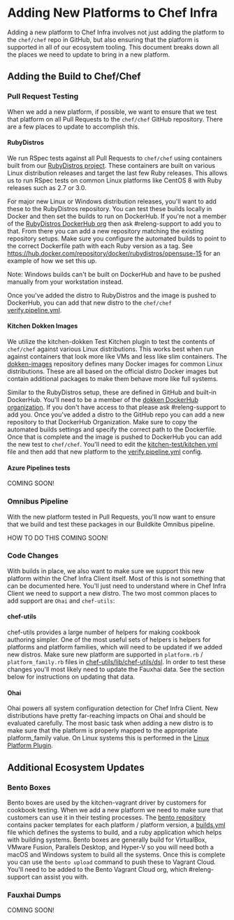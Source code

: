 # Adding New Platforms to Chef Infra

Adding a new platform to Chef Infra involves not just adding the platform to the `chef/chef` repo in GitHub, but also ensuring that the platform is supported in all of our ecosystem tooling. This document breaks down all the places we need to update to bring in a new platform.

## Adding the Build to Chef/Chef

### Pull Request Testing

When we add a new platform, if possible, we want to ensure that we test that platform on all Pull Requests to the `chef/chef` GitHub repository. There are a few places to update to accomplish this.

#### RubyDistros

We run RSpec tests against all Pull Requests to `chef/chef` using containers built from our [RubyDistros project](https://github.com/chef/rubydistros). These containers are built on various Linux distribution releases and target the last few Ruby releases. This allows us to run RSpec tests on common Linux platforms like CentOS 8 with Ruby releases such as 2.7 or 3.0.

For major new Linux or Windows distribution releases, you'll want to add these to the RubyDistros repository. You can test these builds locally in Docker and then set the builds to run on DockerHub. If you're not a member of the [RubyDistros DockerHub org](https://hub.docker.com/orgs/rubydistros) then ask #releng-support to add you to that. From there you can add a new repository matching the existing repository setups. Make sure you configure the automated builds to point to the correct Dockerfile path with each Ruby version as a tag. See https://hub.docker.com/repository/docker/rubydistros/opensuse-15 for an example of how we set this up.

Note: Windows builds can't be built on DockerHub and have to be pushed manually from your workstation instead.

Once you've added the distro to RubyDistros and the image is pushed to DockerHub, you can add that new distro to the `chef/chef` [verify.pipeline.yml](https://github.com/chef/chef/blob/master/.expeditor/verify.pipeline.yml).

#### Kitchen Dokken Images

We utilize the kitchen-dokken Test Kitchen plugin to test the contents of `chef/chef` against various Linux distributions. This works best when run against containers that look more like VMs and less like slim containers. The [dokken-images](https://github.com/test-kitchen/dokken-images) repository defines many Docker images for common Linux distributions. These are all based on the official distro Docker images but contain additional packages to make them behave more like full systems.

Similar to the RubyDistros setup, these are defined in GitHub and built-in DockerHub. You'll need to be a member of the [dokken DockerHub organization](https://hub.docker.com/orgs/dokken). If you don't have access to that please ask #releng-support to add you. Once you've added a distro to the GitHub repo you can add a new repository to that DockerHub Organization. Make sure to copy the automated builds settings and specify the correct path to the Dockerfile. Once that is complete and the image is pushed to DockerHub you can add the new test to `chef/chef`. You'll need to edit the [kitchen-test/kitchen.yml](https://github.com/chef/chef/blob/master/kitchen-tests/kitchen.yml) file and then add that new platform to the [verify.pipeline.yml](https://github.com/chef/chef/blob/master/.expeditor/verify.pipeline.yml) config.

#### Azure Pipelines tests

COMING SOON!

### Omnibus Pipeline

With the new platform tested in Pull Requests, you'll now want to ensure that we build and test these packages in our Buildkite Omnibus pipeline.

HOW TO DO THIS COMING SOON!

### Code Changes

With builds in place, we also want to make sure we support this new platform within the Chef Infra Client itself. Most of this is not something that can be documented here. You'll just need to understand where in Chef Infra Client we need to support a new distro. The two most common places to add support are `Ohai` and `chef-utils`:

#### chef-utils

chef-utils provides a large number of helpers for making cookbook authoring simpler. One of the most useful sets of helpers is helpers for platforms and platform families, which will need to be updated if we added new distros. Make sure new platform are supported in `platform.rb` / `platform_family.rb` files in [chef-utils/lib/chef-utils/dsl](https://github.com/chef/chef/tree/master/chef-utils/lib/chef-utils/dsl). In order to test these changes you'll most likely need to update the Fauxhai data. See the section below for instructions on updating that data.

#### Ohai

Ohai powers all system configuration detection for Chef Infra Client. New distributions have pretty far-reaching impacts on Ohai and should be evaluated carefully. The most basic task when adding a new distro is to make sure that the platform is properly mapped to the appropriate platform_family value. On Linux systems this is performed in the [Linux Platform Plugin](https://github.com/chef/ohai/blob/master/lib/ohai/plugins/linux/platform.rb).

## Additional Ecosystem Updates

### Bento Boxes

Bento boxes are used by the kitchen-vagrant driver by customers for cookbook testing. When we add a new platform we need to make sure that customers can use it in their testing processes. The [bento repository](https://github.com/chef/bento/) contains packer templates for each platform / platform version, a [builds.yml](https://github.com/chef/bento/blob/master/builds.yml) file which defines the systems to build, and a ruby application which helps with building systems. Bento boxes are generally build for VirtualBox, VMware Fusion, Parallels Desktop, and Hyper-V so you will need both a macOS and Windows system to build all the systems. Once this is complete you can use the `bento upload` command to push these to Vagrant Cloud. You'll need to be added to the Bento Vagrant Cloud org, which #releng-support can assist you with.

### Fauxhai Dumps

COMING SOON!
